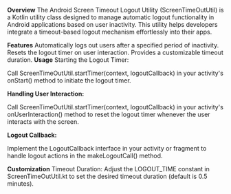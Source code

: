 **Overview**
The Android Screen Timeout Logout Utility (ScreenTimeOutUtil) is a Kotlin utility class designed to manage automatic logout functionality in Android applications based on user inactivity. This utility helps developers integrate a timeout-based logout mechanism effortlessly into their apps.

**Features**
Automatically logs out users after a specified period of inactivity.
Resets the logout timer on user interaction.
Provides a customizable timeout duration.
**Usage**
Starting the Logout Timer:

Call ScreenTimeOutUtil.startTimer(context, logoutCallback) in your activity's onStart() method to initiate the logout timer.

**Handling User Interaction:**

Call ScreenTimeOutUtil.startTimer(context, logoutCallback) in your activity's onUserInteraction() method to reset the logout timer whenever the user interacts with the screen.

**Logout Callback:**

Implement the LogoutCallback interface in your activity or fragment to handle logout actions in the makeLogoutCall() method.

**Customization**
Timeout Duration: Adjust the LOGOUT_TIME constant in ScreenTimeOutUtil.kt to set the desired timeout duration (default is 0.5 minutes).
